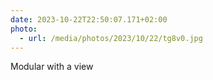 ```yaml
---
date: 2023-10-22T22:50:07.171+02:00
photo:
  - url: /media/photos/2023/10/22/tg8v0.jpg
---
```


Modular with a view
